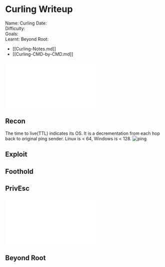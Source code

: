 # Curling Writeup

Name: Curling
Date:  
Difficulty:  
Goals:  
Learnt:
Beyond Root:

- [[Curling-Notes.md]]
- [[Curling-CMD-by-CMD.md]]


![](Curling-map.excalidraw.md)

## Recon

The time to live(TTL) indicates its OS. It is a decrementation from each hop back to original ping sender. Linux is < 64, Windows is < 128.
![ping](Screenshots/ping.png)
	
## Exploit

## Foothold

## PrivEsc

![](Curling-map.excalidraw.md)

## Beyond Root


